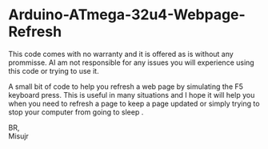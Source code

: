 # Arduino-ATmega-32u4-Webpage-Refresh

This code comes with no warranty and it is offered as is without any prommisse. AI am not responsible for any issues you will experience using this code or trying to use it.


A small bit of code to help you refresh a web page by simulating the F5 keyboard press.
This is useful in many situations and I hope it will help you when you need to refresh a page to keep a page updated or simply trying to stop your computer from going to sleep . 


BR,<br>
Misujr
